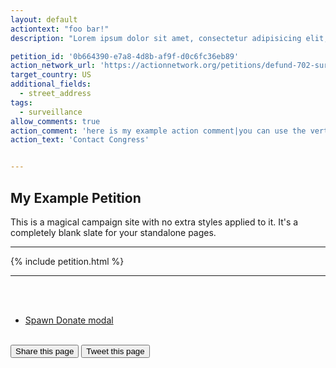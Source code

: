 ```yaml
---
layout: default
actiontext: "foo bar!"
description: "Lorem ipsum dolor sit amet, consectetur adipisicing elit, sed do eiusmod tempor incididunt ut labore et dolore magna aliqua. Ut enim ad minim veniam, quis nostrud exercitation ullamco laboris nisi ut aliquip ex ea commodo consequat. Duis aute irure dolor in reprehenderit in voluptate velit esse cillum dolore eu fugiat nulla pariatur. Excepteur sint occaecat cupidatat non proident, sunt in culpa qui officia deserunt mollit anim id est laborum."

petition_id: '0b664390-e7a8-4d8b-af9f-d0c6fc36eb89'
action_network_url: 'https://actionnetwork.org/petitions/defund-702-surveillance'
target_country: US
additional_fields:
  - street_address
tags:
  - surveillance
allow_comments: true
action_comment: 'here is my example action comment|you can use the vertical pipe to separate paragraphs'
action_text: 'Contact Congress'


---
```


## My Example Petition

This is a magical campaign site with no extra styles applied to it. It's a completely
blank slate for your standalone pages.

---

{% include petition.html %}

-------

<br/><br/>

<ul>
    <li><a href="#" onclick="new DonateModalController(); return false;">Spawn Donate modal</a></li>
</ul>

<br/>
<div class="share">
    <button class="social facebook">Share this page</button>
    <button class="social twitter">Tweet this page</button>
</div>
<br/>
